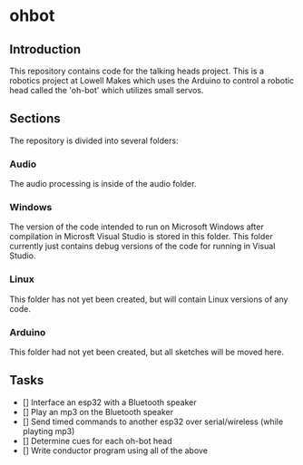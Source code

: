 # ohbot

## Introduction

This repository contains code for the talking heads project. This is a robotics project at Lowell Makes which uses the Arduino to control a robotic head called the 'oh-bot' which utilizes small servos.

## Sections

The repository is divided into several folders:

### Audio

The audio processing is inside of the audio folder.

### Windows

The version of the code intended to run on Microsoft Windows after compilation in Microsft Visual Studio is stored in this folder. This folder currently just contains debug versions of the code for running in Visual Studio.

### Linux

This folder has not yet been created, but will contain Linux versions of any code.

### Arduino

This folder had not yet been created, but all sketches will be moved here.

## Tasks

- [] Interface an esp32 with a Bluetooth speaker
- [] Play an mp3 on the Bluetooth speaker
- [] Send timed commands to another esp32 over serial/wireless (while playting mp3)
- [] Determine cues for each oh-bot head
- [] Write conductor program using all of the above
